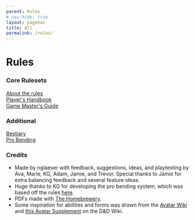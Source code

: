 ```yaml
---
parent: Rules
# nav-hide: true
layout: pagenav
title: All
permalink: /rules/
---
```


# Rules

### Core Rulesets
[About the rules](/rules/about)  
[Player's Handbook](/rules/phb/general)  
[Game Master's Guide](/rules/gmg)

### Additional
<a target="_blank" href="/rules/bestiary">Bestiary</a>  
[Pro Bending](/rules/pro-bending)

### Credits
<!-- Homebrewery Link: https://homebrewery.naturalcrit.com/edit/vP9MXg6ODF -->
- Made by nglaeser with feedback, suggestions, ideas, and playtesting by Ava, Marie, KG, Adam, Jamie, and Trevor. Special thanks to Jamie for extra balancing feedback and several feature ideas.
- Huge thanks to KG for developing the pro bending system, which was based off the rules <a target="_blank" href="https://avatar.fandom.com/wiki/Pro-bending">here</a>.
- PDFs made with <a target="_blank" href="https://homebrewery.naturalcrit.com">The Homebrewery</a>.
- Some inspiration for abilities and forms was drawn from the <a target="_blank" href="https://avatar.fandom.com/wiki/Avatar_Wiki">Avatar Wiki</a> and <a target="_blank" href="https://www.dandwiki.com/wiki/5e_Classes_(Avatar_Supplement)">this Avatar Supplement</a> on the D&D Wiki.